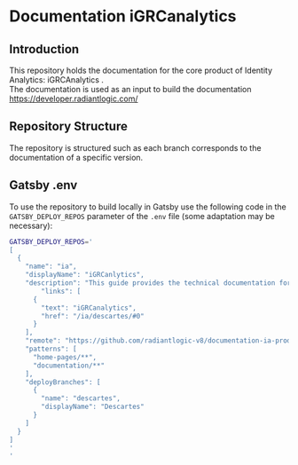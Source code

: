 # Documentation iGRCanalytics

## Introduction

This repository holds the documentation for the core product of Identity Analytics: iGRCAnalytics .  
The documentation is used as an input to build the documentation https://developer.radiantlogic.com/

## Repository Structure

The repository is structured such as each branch corresponds to the documentation of a specific version.  

## Gatsby .env

To use the repository to build locally in Gatsby use the following code in the `GATSBY_DEPLOY_REPOS` parameter of the `.env` file (some adaptation may be necessary):

```sh
GATSBY_DEPLOY_REPOS='
[
  {
    "name": "ia",
    "displayName": "iGRCanlytics",
    "description": "This guide provides the technical documentation for iGRCanalytics",
        "links": [
      {
        "text": "iGRCanalytics",
        "href": "/ia/descartes/#0"
      }
    ],
    "remote": "https://github.com/radiantlogic-v8/documentation-ia-product.git",
    "patterns": [
      "home-pages/**",
      "documentation/**"
    ],
    "deployBranches": [
      {
        "name": "descartes",
        "displayName": "Descartes"
      }
    ]
  }
]
'
'
```
